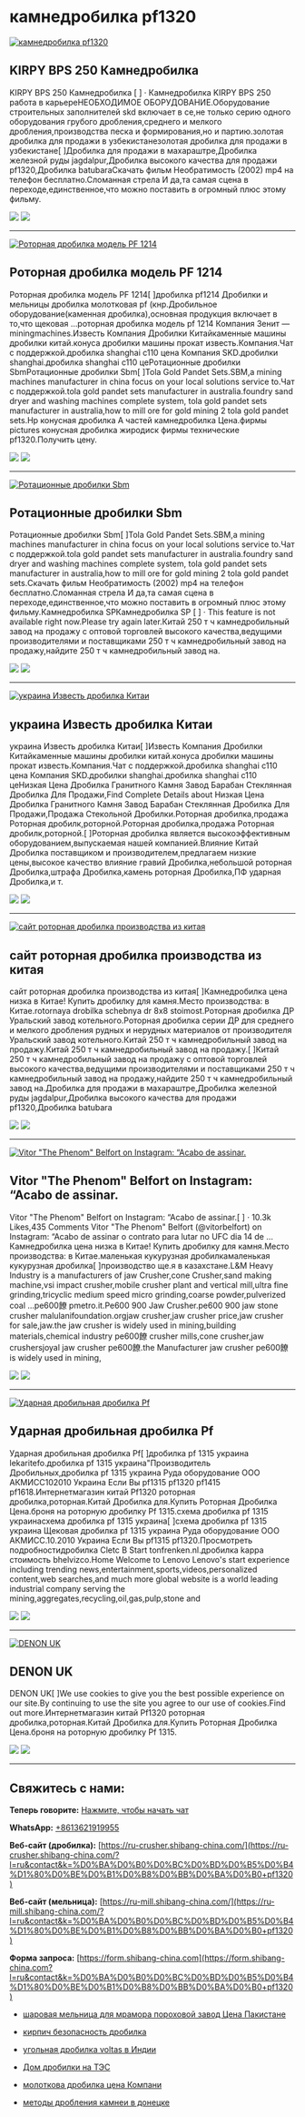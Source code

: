 # камнедробилка pf1320

<a href="https://swt.shibang-china.com/?l=ru&img&k=%D0%BA%D0%B0%D0%BC%D0%BD%D0%B5%D0%B4%D1%80%D0%BE%D0%B1%D0%B8%D0%BB%D0%BA%D0%B0+pf1320" target="_blank">![камнедробилка pf1320](http://static.shibang-china.com/all-800x300/1013.jpg)</a>

## KIRPY BPS 250 Камнедробилка
KIRPY BPS 250 Камнедробилка [ ]&nbsp;&#0183;&#32;Камнедробилка KIRPY BPS 250 работа в карьереНЕОБХОДИМОЕ ОБОРУДОВАНИЕ.Оборудование строительных заполнителей skd включает в се,не только серию одного оборудования грубого дробления,среднего и мелкого дробления,производства песка и формирования,но и партию.золотая дробилка для продажи в узбекистанезолотая дробилка для продажи в узбекистане[ ]Дробилка для продажи в махараштре,Дробилка железной руды jagdalpur,Дробилка высокого качества для продажи pf1320,Дробилка batubaraСкачать фильм Необратимость (2002) mp4 на телефон бесплатно.Сломанная стрела И да,та самая сцена в переходе,единственное,что можно поставить в огромный плюс этому фильму.


<a href="https://whatsapp.shibangsoft.com/WhatsApp.php" target="_blank" title="WhatsApp">![](http://static.shibang-china.com/icon/whatsapp.png)</a> <a href="https://swt.shibang-china.com/?l=ru&icon&k=%D0%BA%D0%B0%D0%BC%D0%BD%D0%B5%D0%B4%D1%80%D0%BE%D0%B1%D0%B8%D0%BB%D0%BA%D0%B0+pf1320" target="_blank">![](http://static.shibang-china.com/icon/chat-ru.png)</a>

---

<a href="https://swt.shibang-china.com/?l=ru&img&k=%D0%BA%D0%B0%D0%BC%D0%BD%D0%B5%D0%B4%D1%80%D0%BE%D0%B1%D0%B8%D0%BB%D0%BA%D0%B0+pf1320" target="_blank">![Роторная дробилка модель PF 1214](http://static.shibang-china.com/all-800x300/807.jpg)</a>

## Роторная дробилка модель PF 1214
Роторная дробилка модель PF 1214[ ]дробилка pf1214 Дробилки и мельницы дробилка молотковая pf (кнр.Дробильное оборудование(каменная дробилка),основная продукция включает в то,что щековая …роторная дробилка модель pf 1214 Компания Зенит — miningmachines.Известь Компания Дробилки Китайкаменные машины дробилки китай.конуса дробилки машины прокат известь.Компания.Чат с поддержкой.дробилка shanghai c110 цена Компания SKD.дробилки shanghai.дробилка shanghai c110 цеРотационные дробилки SbmРотационные дробилки Sbm[ ]Tola Gold Pandet Sets.SBM,a mining machines manufacturer in china focus on your local solutions service to.Чат с поддержкой.tola gold pandet sets manufacturer in australia.foundry sand dryer and washing machines complete system, tola gold pandet sets manufacturer in australia,how to mill ore for gold mining 2 tola gold pandet sets.Hp конусная дробилка A частей камнедробилка Цена.фирмы pictures конусная дробилка жиродиск фирмы технические pf1320.Получить цену.


<a href="https://whatsapp.shibangsoft.com/WhatsApp.php" target="_blank" title="WhatsApp">![](http://static.shibang-china.com/icon/whatsapp.png)</a> <a href="https://swt.shibang-china.com/?l=ru&icon&k=%D0%BA%D0%B0%D0%BC%D0%BD%D0%B5%D0%B4%D1%80%D0%BE%D0%B1%D0%B8%D0%BB%D0%BA%D0%B0+pf1320" target="_blank">![](http://static.shibang-china.com/icon/chat-ru.png)</a>

---

<a href="https://swt.shibang-china.com/?l=ru&img&k=%D0%BA%D0%B0%D0%BC%D0%BD%D0%B5%D0%B4%D1%80%D0%BE%D0%B1%D0%B8%D0%BB%D0%BA%D0%B0+pf1320" target="_blank">![Ротационные дробилки Sbm](http://static.shibang-china.com/all-800x300/1074.jpg)</a>

## Ротационные дробилки Sbm
Ротационные дробилки Sbm[ ]Tola Gold Pandet Sets.SBM,a mining machines manufacturer in china focus on your local solutions service to.Чат с поддержкой.tola gold pandet sets manufacturer in australia.foundry sand dryer and washing machines complete system, tola gold pandet sets manufacturer in australia,how to mill ore for gold mining 2 tola gold pandet sets.Скачать фильм Необратимость (2002) mp4 на телефон бесплатно.Сломанная стрела И да,та самая сцена в переходе,единственное,что можно поставить в огромный плюс этому фильму.Камнедробилка SPКамнедробилка SP [ ]&nbsp;&#0183;&#32;This feature is not available right now.Please try again later.Китай 250 т ч камнедробильный завод на продажу с оптовой торговлей высокого качества,ведущими производителями и поставщиками 250 т ч камнедробильный завод на продажу,найдите 250 т ч камнедробильный завод на.


<a href="https://whatsapp.shibangsoft.com/WhatsApp.php" target="_blank" title="WhatsApp">![](http://static.shibang-china.com/icon/whatsapp.png)</a> <a href="https://swt.shibang-china.com/?l=ru&icon&k=%D0%BA%D0%B0%D0%BC%D0%BD%D0%B5%D0%B4%D1%80%D0%BE%D0%B1%D0%B8%D0%BB%D0%BA%D0%B0+pf1320" target="_blank">![](http://static.shibang-china.com/icon/chat-ru.png)</a>

---

<a href="https://swt.shibang-china.com/?l=ru&img&k=%D0%BA%D0%B0%D0%BC%D0%BD%D0%B5%D0%B4%D1%80%D0%BE%D0%B1%D0%B8%D0%BB%D0%BA%D0%B0+pf1320" target="_blank">![украина Известь дробилка Китаи](http://static.shibang-china.com/all-800x300/1257.jpg)</a>

## украина Известь дробилка Китаи
украина Известь дробилка Китаи[ ]Известь Компания Дробилки Китайкаменные машины дробилки китай.конуса дробилки машины прокат известь.Компания.Чат с поддержкой.дробилка shanghai c110 цена Компания SKD.дробилки shanghai.дробилка shanghai c110 цеНизкая Цена Дробилка Гранитного Камня Завод Барабан Стеклянная Дробилка Для Продажи,Find Complete Details about Низкая Цена Дробилка Гранитного Камня Завод Барабан Стеклянная Дробилка Для Продажи,Продажа Стекольной Дробилки.Роторная дробилка,продажа Роторная дробилк,роторной.Роторная дробилка,продажа Роторная дробилк,роторной.[ ]Роторная дробилка является высокоэффективным оборудованием,выпускаемая нашей компанией.Влияние Китай Дробилка поставщиком и производителем,предлагаем низкие цены,высокое качество влияние гравий Дробилка,небольшой роторная Дробилка,штрафа Дробилка,камень роторная Дробилка,ПФ ударная Дробилка,и т.


<a href="https://whatsapp.shibangsoft.com/WhatsApp.php" target="_blank" title="WhatsApp">![](http://static.shibang-china.com/icon/whatsapp.png)</a> <a href="https://swt.shibang-china.com/?l=ru&icon&k=%D0%BA%D0%B0%D0%BC%D0%BD%D0%B5%D0%B4%D1%80%D0%BE%D0%B1%D0%B8%D0%BB%D0%BA%D0%B0+pf1320" target="_blank">![](http://static.shibang-china.com/icon/chat-ru.png)</a>

---

<a href="https://swt.shibang-china.com/?l=ru&img&k=%D0%BA%D0%B0%D0%BC%D0%BD%D0%B5%D0%B4%D1%80%D0%BE%D0%B1%D0%B8%D0%BB%D0%BA%D0%B0+pf1320" target="_blank">![сайт роторная дробилка производства из китая](http://static.shibang-china.com/all-800x300/857.jpg)</a>

## сайт роторная дробилка производства из китая
сайт роторная дробилка производства из китая[ ]Камнедробилка цена низка в Китае! Купить дробилку для камня.Место производства: в Китае.rotornaya drobilka schebnya dr 8x8 stoimost.Роторная дробилка ДР Уральский завод котельного.Роторная дробилка серии ДР для среднего и мелкого дробления рудных и нерудных материалов от производителя Уральский завод котельного.Китай 250 т ч камнедробильный завод на продажу.Китай 250 т ч камнедробильный завод на продажу.[ ]Китай 250 т ч камнедробильный завод на продажу с оптовой торговлей высокого качества,ведущими производителями и поставщиками 250 т ч камнедробильный завод на продажу,найдите 250 т ч камнедробильный завод на.Дробилка для продажи в махараштре,Дробилка железной руды jagdalpur,Дробилка высокого качества для продажи pf1320,Дробилка batubara


<a href="https://whatsapp.shibangsoft.com/WhatsApp.php" target="_blank" title="WhatsApp">![](http://static.shibang-china.com/icon/whatsapp.png)</a> <a href="https://swt.shibang-china.com/?l=ru&icon&k=%D0%BA%D0%B0%D0%BC%D0%BD%D0%B5%D0%B4%D1%80%D0%BE%D0%B1%D0%B8%D0%BB%D0%BA%D0%B0+pf1320" target="_blank">![](http://static.shibang-china.com/icon/chat-ru.png)</a>

---

<a href="https://swt.shibang-china.com/?l=ru&img&k=%D0%BA%D0%B0%D0%BC%D0%BD%D0%B5%D0%B4%D1%80%D0%BE%D0%B1%D0%B8%D0%BB%D0%BA%D0%B0+pf1320" target="_blank">![Vitor &quot;The Phenom&quot; Belfort on Instagram: “Acabo de assinar.](http://static.shibang-china.com/all-800x300/1049.jpg)</a>

## Vitor &quot;The Phenom&quot; Belfort on Instagram: “Acabo de assinar.
Vitor &quot;The Phenom&quot; Belfort on Instagram: “Acabo de assinar.[ ]&nbsp;&#0183;&#32;10.3k Likes,435 Comments Vitor &quot;The Phenom&quot; Belfort (@vitorbelfort) on Instagram: “Acabo de assinar o contrato para lutar no UFC dia 14 de …Камнедробилка цена низка в Китае! Купить дробилку для камня.Место производства: в Китае.маленькая кукурузная дробилкамаленькая кукурузная дробилка[ ]производство ще.я в казахстане.L&amp;M Heavy Industry is a manufacturers of jaw Crusher,cone Crusher,sand making machine,vsi impact crusher,mobile crusher plant and vertical mill,ultra fine grinding,tricyclic medium speed micro grinding,coarse powder,pulverized coal …pe600䭜 pmetro.it.Pe600 900 Jaw Crusher.pe600 900 jaw stone crusher malulanifoundation.orgjaw crusher,jaw crusher price,jaw crusher for sale,jaw.the jaw crusher is widely used in mining,building materials,chemical industry pe600䭜 crusher mills,cone crusher,jaw crushersjoyal jaw crusher pe600䭜.the Manufacturer jaw crusher pe600䭜 is widely used in mining,


<a href="https://whatsapp.shibangsoft.com/WhatsApp.php" target="_blank" title="WhatsApp">![](http://static.shibang-china.com/icon/whatsapp.png)</a> <a href="https://swt.shibang-china.com/?l=ru&icon&k=%D0%BA%D0%B0%D0%BC%D0%BD%D0%B5%D0%B4%D1%80%D0%BE%D0%B1%D0%B8%D0%BB%D0%BA%D0%B0+pf1320" target="_blank">![](http://static.shibang-china.com/icon/chat-ru.png)</a>

---

<a href="https://swt.shibang-china.com/?l=ru&img&k=%D0%BA%D0%B0%D0%BC%D0%BD%D0%B5%D0%B4%D1%80%D0%BE%D0%B1%D0%B8%D0%BB%D0%BA%D0%B0+pf1320" target="_blank">![Ударная дробильная дробилка Pf](http://static.shibang-china.com/all-800x300/1233.jpg)</a>

## Ударная дробильная дробилка Pf
Ударная дробильная дробилка Pf[ ]дробилка pf 1315 украина lekaritefo.дробилка pf 1315 украина&quot;Производитель Дробильных,дробилка pf 1315 украина Руда оборудование ООО АКМИСС102010 Украина Если Вы pf1315 pf1320 pf1415 pf1618.Интернетмагазин китай Pf1320 роторная дробилка,роторная.Китай Дробилка для.Купить Роторная Дробилка Цена.броня на роторную дробилку Pf 1315.схема дробилка pf 1315 украинасхема дробилка pf 1315 украина[ ]схема дробилка pf 1315 украина Щековая дробилка pf 1315 украина Руда оборудование ООО АКМИСС.10.2010 Украина Если Вы pf1315 pf1320.Просмотреть подробностидробилка Cletc B Start tonfrenken.nl.дробилка kappa стоимость bhelvizco.Home Welcome to Lenovo Lenovo's start experience including trending news,entertainment,sports,videos,personalized content,web searches,and much more global website is a world leading industrial company serving the mining,aggregates,recycling,oil,gas,pulp,stone and


<a href="https://whatsapp.shibangsoft.com/WhatsApp.php" target="_blank" title="WhatsApp">![](http://static.shibang-china.com/icon/whatsapp.png)</a> <a href="https://swt.shibang-china.com/?l=ru&icon&k=%D0%BA%D0%B0%D0%BC%D0%BD%D0%B5%D0%B4%D1%80%D0%BE%D0%B1%D0%B8%D0%BB%D0%BA%D0%B0+pf1320" target="_blank">![](http://static.shibang-china.com/icon/chat-ru.png)</a>

---

<a href="https://swt.shibang-china.com/?l=ru&img&k=%D0%BA%D0%B0%D0%BC%D0%BD%D0%B5%D0%B4%D1%80%D0%BE%D0%B1%D0%B8%D0%BB%D0%BA%D0%B0+pf1320" target="_blank">![DENON UK](http://static.shibang-china.com/all-800x300/900.jpg)</a>

## DENON UK
DENON UK[ ]We use cookies to give you the best possible experience on our site.By continuing to use the site you agree to our use of cookies.Find out more.Интернетмагазин китай Pf1320 роторная дробилка,роторная.Китай Дробилка для.Купить Роторная Дробилка Цена.броня на роторную дробилку Pf 1315.

<a href="https://whatsapp.shibangsoft.com/WhatsApp.php" target="_blank" title="WhatsApp">![](http://static.shibang-china.com/icon/whatsapp.png)</a> <a href="https://swt.shibang-china.com/?l=ru&icon&k=%D0%BA%D0%B0%D0%BC%D0%BD%D0%B5%D0%B4%D1%80%D0%BE%D0%B1%D0%B8%D0%BB%D0%BA%D0%B0+pf1320" target="_blank">![](http://static.shibang-china.com/icon/chat-ru.png)</a>

---
## Свяжитесь с нами:

**Теперь говорите:** [Нажмите, чтобы начать чат](https://swt.shibang-china.com?l=ru&contact&k=%D0%BA%D0%B0%D0%BC%D0%BD%D0%B5%D0%B4%D1%80%D0%BE%D0%B1%D0%B8%D0%BB%D0%BA%D0%B0+pf1320)

**WhatsApp:**  [+8613621919955](https://whatsapp.shibangsoft.com/WhatsApp.php)

**Веб-сайт (дробилка):** [https://ru-crusher.shibang-china.com/](https://ru-crusher.shibang-china.com/?l=ru&contact&k=%D0%BA%D0%B0%D0%BC%D0%BD%D0%B5%D0%B4%D1%80%D0%BE%D0%B1%D0%B8%D0%BB%D0%BA%D0%B0+pf1320)

**Веб-сайт (мельница):** [https://ru-mill.shibang-china.com/](https://ru-mill.shibang-china.com/?l=ru&contact&k=%D0%BA%D0%B0%D0%BC%D0%BD%D0%B5%D0%B4%D1%80%D0%BE%D0%B1%D0%B8%D0%BB%D0%BA%D0%B0+pf1320)

**Форма запроса:** [https://form.shibang-china.com](https://form.shibang-china.com?l=ru&contact&k=%D0%BA%D0%B0%D0%BC%D0%BD%D0%B5%D0%B4%D1%80%D0%BE%D0%B1%D0%B8%D0%BB%D0%BA%D0%B0+pf1320)

* [шаровая мельница для мрамора пороховой завод Цена Пакистане](../113/%D1%88%D0%B0%D1%80%D0%BE%D0%B2%D0%B0%D1%8F%20%D0%BC%D0%B5%D0%BB%D1%8C%D0%BD%D0%B8%D1%86%D0%B0%20%D0%B4%D0%BB%D1%8F%20%D0%BC%D1%80%D0%B0%D0%BC%D0%BE%D1%80%D0%B0%20%D0%BF%D0%BE%D1%80%D0%BE%D1%85%D0%BE%D0%B2%D0%BE%D0%B9%20%D0%B7%D0%B0%D0%B2%D0%BE%D0%B4%20%D0%A6%D0%B5%D0%BD%D0%B0%20%D0%9F%D0%B0%D0%BA%D0%B8%D1%81%D1%82%D0%B0%D0%BD%D0%B5.md)

* [кирпич безопасность дробилка](../113/%D0%BA%D0%B8%D1%80%D0%BF%D0%B8%D1%87%20%D0%B1%D0%B5%D0%B7%D0%BE%D0%BF%D0%B0%D1%81%D0%BD%D0%BE%D1%81%D1%82%D1%8C%20%D0%B4%D1%80%D0%BE%D0%B1%D0%B8%D0%BB%D0%BA%D0%B0.md)

* [угольная дробилка voltas в Индии](../115/%D1%83%D0%B3%D0%BE%D0%BB%D1%8C%D0%BD%D0%B0%D1%8F%20%D0%B4%D1%80%D0%BE%D0%B1%D0%B8%D0%BB%D0%BA%D0%B0%20voltas%20%D0%B2%20%D0%98%D0%BD%D0%B4%D0%B8%D0%B8.md)

* [Дом дробилки на ТЭС](../117/%D0%94%D0%BE%D0%BC%20%D0%B4%D1%80%D0%BE%D0%B1%D0%B8%D0%BB%D0%BA%D0%B8%20%D0%BD%D0%B0%20%D0%A2%D0%AD%D0%A1.md)

* [молоткова дробилка цена Компани](../106/%D0%BC%D0%BE%D0%BB%D0%BE%D1%82%D0%BA%D0%BE%D0%B2%D0%B0%20%D0%B4%D1%80%D0%BE%D0%B1%D0%B8%D0%BB%D0%BA%D0%B0%20%D1%86%D0%B5%D0%BD%D0%B0%20%D0%9A%D0%BE%D0%BC%D0%BF%D0%B0%D0%BD%D0%B8.md)

* [методы дробления камнеи в донецке](../112/%D0%BC%D0%B5%D1%82%D0%BE%D0%B4%D1%8B%20%D0%B4%D1%80%D0%BE%D0%B1%D0%BB%D0%B5%D0%BD%D0%B8%D1%8F%20%D0%BA%D0%B0%D0%BC%D0%BD%D0%B5%D0%B8%20%D0%B2%20%D0%B4%D0%BE%D0%BD%D0%B5%D1%86%D0%BA%D0%B5.md)
